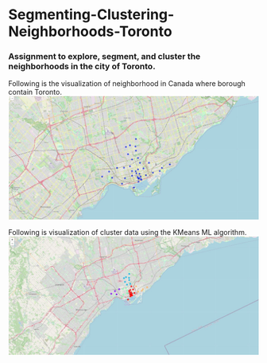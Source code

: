 # Segmenting-Clustering-Neighborhoods-Toronto
### Assignment to explore, segment, and cluster the neighborhoods in the city of Toronto.

 Following is the visualization of neighborhood in Canada where borough contain Toronto.
![](Toronto_map.JPG)

Following is visualization of cluster data using the KMeans ML algorithm.
![](Cluster_map.JPG)

